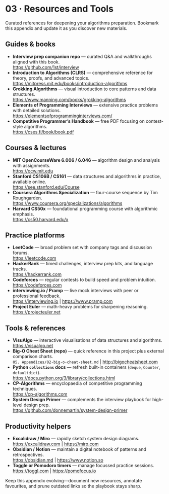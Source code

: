 # 03 · Resources and Tools

Curated references for deepening your algorithms preparation. Bookmark this appendix and update it as you discover new materials.

## Guides & books
- **Interview prep companion repo** — curated Q&A and walkthroughs aligned with this book.<br>
  <https://github.com/1st/interview>
- **Introduction to Algorithms (CLRS)** — comprehensive reference for theory, proofs, and advanced topics.<br>
  <https://mitpress.mit.edu/books/introduction-algorithms>
- **Grokking Algorithms** — visual introduction to core patterns and data structures.<br>
  <https://www.manning.com/books/grokking-algorithms>
- **Elements of Programming Interviews** — extensive practice problems with detailed solutions.<br>
  <https://elementsofprogramminginterviews.com/>
- **Competitive Programmer’s Handbook** — free PDF focusing on contest-style algorithms.<br>
  <https://cses.fi/book/book.pdf>

## Courses & lectures
- **MIT OpenCourseWare 6.006 / 6.046** — algorithm design and analysis with assignments.<br>
  <https://ocw.mit.edu>
- **Stanford CS106B / CS161** — data structures and algorithms in practice, available online.<br>
  <https://see.stanford.edu/Course>
- **Coursera Algorithms Specialization** — four-course sequence by Tim Roughgarden.<br>
  <https://www.coursera.org/specializations/algorithms>
- **Harvard CS50x** — foundational programming course with algorithmic emphasis.<br>
  <https://cs50.harvard.edu/x>

## Practice platforms
- **LeetCode** — broad problem set with company tags and discussion forums.<br>
  <https://leetcode.com>
- **HackerRank** — timed challenges, interview prep kits, and language tracks.<br>
  <https://hackerrank.com>
- **Codeforces** — regular contests to build speed and problem intuition.<br>
  <https://codeforces.com>
- **interviewing.io / Pramp** — live mock interviews with peer or professional feedback.<br>
  <https://interviewing.io> | <https://www.pramp.com>
- **Project Euler** — math-heavy problems for sharpening reasoning.<br>
  <https://projecteuler.net>

## Tools & references
- **VisuAlgo** — interactive visualisations of data structures and algorithms.<br>
  <https://visualgo.net>
- **Big-O Cheat Sheet (repo)** — quick reference in this project plus external comparison charts.<br>
  `05. Appendices/02-big-o-cheat-sheet.md` | <http://bigocheatsheet.com>
- **Python `collections` docs** — refresh built-in containers (`deque`, `Counter`, `defaultdict`).<br>
  <https://docs.python.org/3/library/collections.html>
- **CP-Algorithms** — encyclopaedia of competitive programming techniques.<br>
  <https://cp-algorithms.com>
- **System Design Primer** — complements the interview playbook for high-level design prep.<br>
  <https://github.com/donnemartin/system-design-primer>

## Productivity helpers
- **Excalidraw / Miro** — rapidly sketch system design diagrams.<br>
  <https://excalidraw.com> | <https://miro.com>
- **Obsidian / Notion** — maintain a digital notebook of patterns and retrospectives.<br>
  <https://obsidian.md> | <https://www.notion.so>
- **Toggle or Pomodoro timers** — manage focussed practice sessions.<br>
  <https://toggl.com> | <https://pomofocus.io>

Keep this appendix evolving—document new resources, annotate favourites, and prune outdated links so the playbook stays sharp.
